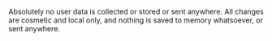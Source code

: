 Absolutely no user data is collected or stored or sent anywhere. All changes are cosmetic and local only, and nothing is saved to memory whatsoever, or sent anywhere.
